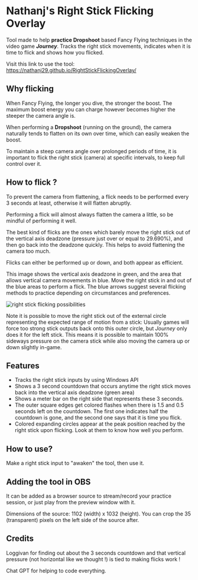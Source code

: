 # Nathanj's Right Stick Flicking Overlay
Tool made to help **practice Dropshoot** based Fancy Flying techniques in the video game ***Journey***. Tracks the right stick movements, indicates when it is time to flick and shows how you flicked.

Visit this link to use the tool: https://nathanj29.github.io/RightStickFlickingOverlay/


## Why flicking
When Fancy Flying, the longer you dive, the stronger the boost. The maximum boost energy you can charge however becomes higher the steeper the camera angle is.

When performing a **Dropshoot** (running on the ground), the camera naturally tends to flatten on its own over time, which can easily weaken the boost.

To maintain a steep camera angle over prolonged periods of time, it is important to flick the right stick (camera) at specific intervals, to keep full control over it.

## How to flick ?
To prevent the camera from flattening, a flick needs to be performed every 3 seconds at least, otherwise it will flatten abruptly.

Performing a flick will almost always flatten the camera a little, so be mindful of performing it well.

The best kind of flicks are the ones which barely move the right stick out of the vertical axis deadzone (pressure just over or equal to 29.690%), and then go back into the deadzone quickly. This helps to avoid flattening the camera too much.

Flicks can either be performed up or down, and both appear as efficient.

This image shows the vertical axis deadzone in green, and the area that allows vertical camera movements in blue.
Move the right stick in and out of the blue areas to perform a flick.
The blue arrows suggest several flicking methods to practice depending on circumstances and preferences.

![right stick flicking possibilities](https://github.com/user-attachments/assets/008a07b2-b6af-410f-805b-368deb7b8be9)

Note it is possible to move the right stick out of the external circle representing the expected range of motion from a stick: Usually games will force too strong stick outputs back onto this outer circle, but *Journey* only does it for the left stick. This means it is possible to maintain 100% sideways pressure on the camera stick while also moving the camera up or down slightly in-game.


## Features
* Tracks the right stick inputs by using Windows API
* Shows a 3 second countdown that occurs anytime the right stick moves back into the vertical axis deadzone (green area)
* Shows a meter bar on the right side that represents these 3 seconds.
* The outer square edges get colored flashes when there is 1.5 and 0.5 seconds left on the countdown. The first one indicates half the countdown is gone, and the second one says that it is time you flick.
* Colored expanding circles appear at the peak position reached by the right stick upon flicking. Look at them to know how well you perform.


## How to use?
Make a right stick input to "awaken" the tool, then use it.


## Adding the tool in OBS
It can be added as a browser source to stream/record your practice session, or just play from the preview window with it.

Dimensions of the source: 1102 (width) x 1032 (height). You can crop the 35 (transparent) pixels on the left side of the source after.


## Credits
Loggivan for finding out about the 3 seconds countdown and that vertical pressure (not horizontal like we thought !) is tied to making flicks work !

Chat GPT for helping to code everything.
